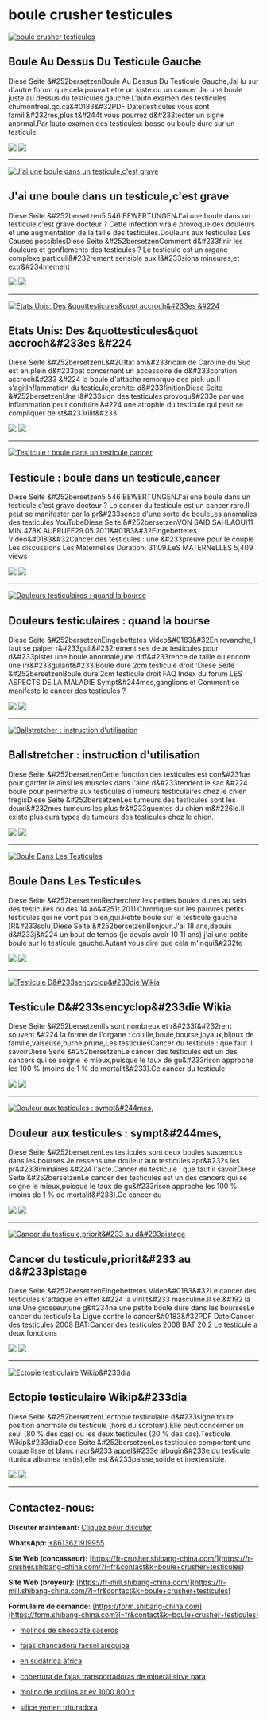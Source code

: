 # boule crusher testicules

<a href="https://swt.shibang-china.com/?l=fr&img&k=boule+crusher+testicules" target="_blank">![boule crusher testicules](http://static.shibang-china.com/all-800x300/1397.jpg)</a>

## Boule Au Dessus Du Testicule Gauche
Diese Seite &#252bersetzenBoule Au Dessus Du Testicule Gauche,Jai lu sur d'autre forum que cela pouvait etre un kiste ou un cancer Jai une boule juste au dessus du testicules gauche.L'auto examen des testicules chumontreal.qc.ca&#0183&#32PDF Dateitesticules vous sont famili&#232res,plus t&#244t vous pourrez d&#233tecter un signe anormal.Par lauto examen des testicules: bosse ou boule dure sur un testicule


<a href="https://whatsapp.shibangsoft.com/WhatsApp.php" target="_blank" title="WhatsApp">![](http://static.shibang-china.com/icon/whatsapp.png)</a> <a href="https://swt.shibang-china.com/?l=fr&icon&k=boule+crusher+testicules" target="_blank">![](http://static.shibang-china.com/icon/chat-fr.png)</a>

---

<a href="https://swt.shibang-china.com/?l=fr&img&k=boule+crusher+testicules" target="_blank">![J'ai une boule dans un testicule,c'est grave](http://static.shibang-china.com/all-800x300/1412.jpg)</a>

## J'ai une boule dans un testicule,c'est grave
Diese Seite &#252bersetzen5 546 BEWERTUNGENJ'ai une boule dans un testicule,c'est grave docteur ? Cette infection virale provoque des douleurs et une augmentation de la taille des testicules.Douleurs aux testicules Les Causes possiblesDiese Seite &#252bersetzenComment d&#233finir les douleurs et gonflements des testicules ? Le testicule est un organe complexe,particuli&#232rement sensible aux l&#233sions mineures,et extr&#234mement


<a href="https://whatsapp.shibangsoft.com/WhatsApp.php" target="_blank" title="WhatsApp">![](http://static.shibang-china.com/icon/whatsapp.png)</a> <a href="https://swt.shibang-china.com/?l=fr&icon&k=boule+crusher+testicules" target="_blank">![](http://static.shibang-china.com/icon/chat-fr.png)</a>

---

<a href="https://swt.shibang-china.com/?l=fr&img&k=boule+crusher+testicules" target="_blank">![Etats Unis: Des &quottesticules&quot accroch&#233es &#224](http://static.shibang-china.com/all-800x300/964.jpg)</a>

## Etats Unis: Des &quottesticules&quot accroch&#233es &#224
Diese Seite &#252bersetzenL&#201tat am&#233ricain de Caroline du Sud est en plein d&#233bat concernant un accessoire de d&#233coration accroch&#233 &#224 la boule d'attache remorque des pick up.Il s'agitInflammation du testicule,orchite: d&#233finitionDiese Seite &#252bersetzenUne l&#233sion des testicules provoqu&#233e par une inflammation peut conduire &#224 une atrophie du testicule qui peut se compliquer de st&#233rilit&#233.


<a href="https://whatsapp.shibangsoft.com/WhatsApp.php" target="_blank" title="WhatsApp">![](http://static.shibang-china.com/icon/whatsapp.png)</a> <a href="https://swt.shibang-china.com/?l=fr&icon&k=boule+crusher+testicules" target="_blank">![](http://static.shibang-china.com/icon/chat-fr.png)</a>

---

<a href="https://swt.shibang-china.com/?l=fr&img&k=boule+crusher+testicules" target="_blank">![Testicule : boule dans un testicule,cancer](http://static.shibang-china.com/all-800x300/1530.jpg)</a>

## Testicule : boule dans un testicule,cancer
Diese Seite &#252bersetzen5 546 BEWERTUNGENJ'ai une boule dans un testicule,c'est grave docteur ? Le cancer du testicule est un cancer rare.Il peut se manifester par la pr&#233sence d'une sorte de bouleLes anomalies des testicules YouTubeDiese Seite &#252bersetzenVON SAID SAHLAOUI11 MIN.478K AUFRUFE29.05.2011&#0183&#32Eingebettetes Video&#0183&#32Cancer des testicules : une &#233preuve pour le couple Les discussions Les Maternelles Duration: 31:09.LeS MATERNeLLES 5,409 views


<a href="https://whatsapp.shibangsoft.com/WhatsApp.php" target="_blank" title="WhatsApp">![](http://static.shibang-china.com/icon/whatsapp.png)</a> <a href="https://swt.shibang-china.com/?l=fr&icon&k=boule+crusher+testicules" target="_blank">![](http://static.shibang-china.com/icon/chat-fr.png)</a>

---

<a href="https://swt.shibang-china.com/?l=fr&img&k=boule+crusher+testicules" target="_blank">![Douleurs testiculaires : quand la bourse](http://static.shibang-china.com/all-800x300/206.jpg)</a>

## Douleurs testiculaires : quand la bourse
Diese Seite &#252bersetzenEingebettetes Video&#0183&#32En revanche,il faut se palper r&#233guli&#232rement ses deux testicules pour d&#233pister une boule anormale,une diff&#233rence de taille ou encore une irr&#233gularit&#233.Boule dure 2cm testicule droit :Diese Seite &#252bersetzenBoule dure 2cm testicule droit FAQ Index du forum LES ASPECTS DE LA MALADIE Sympt&#244mes,ganglions et Comment se manifeste le cancer des testicules ?


<a href="https://whatsapp.shibangsoft.com/WhatsApp.php" target="_blank" title="WhatsApp">![](http://static.shibang-china.com/icon/whatsapp.png)</a> <a href="https://swt.shibang-china.com/?l=fr&icon&k=boule+crusher+testicules" target="_blank">![](http://static.shibang-china.com/icon/chat-fr.png)</a>

---

<a href="https://swt.shibang-china.com/?l=fr&img&k=boule+crusher+testicules" target="_blank">![Ballstretcher : instruction d'utilisation](http://static.shibang-china.com/all-800x300/956.jpg)</a>

## Ballstretcher : instruction d'utilisation
Diese Seite &#252bersetzenCette fonction des testicules est con&#231ue pour garder le ainsi les muscles dans l'aine d&#233tendent le sac &#224 boule pour permettre aux testicules dTumeurs testiculaires chez le chien fregisDiese Seite &#252bersetzenLes tumeurs des testicules sont les deuxi&#232mes tumeurs les plus fr&#233quentes du chien m&#226le.Il existe plusieurs types de tumeurs des testicules chez le chien.


<a href="https://whatsapp.shibangsoft.com/WhatsApp.php" target="_blank" title="WhatsApp">![](http://static.shibang-china.com/icon/whatsapp.png)</a> <a href="https://swt.shibang-china.com/?l=fr&icon&k=boule+crusher+testicules" target="_blank">![](http://static.shibang-china.com/icon/chat-fr.png)</a>

---

<a href="https://swt.shibang-china.com/?l=fr&img&k=boule+crusher+testicules" target="_blank">![Boule Dans Les Testicules](http://static.shibang-china.com/all-800x300/435.jpg)</a>

## Boule Dans Les Testicules
Diese Seite &#252bersetzenRecherchez les petites boules dures au sein des testicules ou des 14 ao&#251t 2011.Chronique sur les pauvres petits testicules qui ne vont pas bien,qui.Petite boule sur le testicule gauche [R&#233solu]Diese Seite &#252bersetzenBonjour,J'ai 18 ans,depuis d&#233j&#224 un bout de temps (je devais avoir 10 11 ans) j'ai une petite boule sur le testicule gauche.Autant vous dire que cela m'inqui&#232te


<a href="https://whatsapp.shibangsoft.com/WhatsApp.php" target="_blank" title="WhatsApp">![](http://static.shibang-china.com/icon/whatsapp.png)</a> <a href="https://swt.shibang-china.com/?l=fr&icon&k=boule+crusher+testicules" target="_blank">![](http://static.shibang-china.com/icon/chat-fr.png)</a>

---

<a href="https://swt.shibang-china.com/?l=fr&img&k=boule+crusher+testicules" target="_blank">![Testicule D&#233sencyclop&#233die Wikia](http://static.shibang-china.com/all-800x300/1253.jpg)</a>

## Testicule D&#233sencyclop&#233die Wikia
Diese Seite &#252bersetzenIls sont nombreux et r&#233f&#232rent souvent &#224 la forme de l'organe : couille,boule,bourse,joyaux,bijoux de famille,valseuse,burne,prune,Les testiculesCancer du testicule : que faut il savoirDiese Seite &#252bersetzenLe cancer des testicules est un des cancers qui se soigne le mieux,puisque le taux de gu&#233rison approche les 100 % (moins de 1 % de mortalit&#233).Ce cancer du testicule


<a href="https://whatsapp.shibangsoft.com/WhatsApp.php" target="_blank" title="WhatsApp">![](http://static.shibang-china.com/icon/whatsapp.png)</a> <a href="https://swt.shibang-china.com/?l=fr&icon&k=boule+crusher+testicules" target="_blank">![](http://static.shibang-china.com/icon/chat-fr.png)</a>

---

<a href="https://swt.shibang-china.com/?l=fr&img&k=boule+crusher+testicules" target="_blank">![Douleur aux testicules : sympt&#244mes,](http://static.shibang-china.com/all-800x300/11.jpg)</a>

## Douleur aux testicules : sympt&#244mes,
Diese Seite &#252bersetzenLes testicules sont deux boules suspendus dans les bourses.Je ressens une douleur aux testicules apr&#232s les pr&#233liminaires &#224 l'acte.Cancer du testicule : que faut il savoirDiese Seite &#252bersetzenLe cancer des testicules est un des cancers qui se soigne le mieux,puisque le taux de gu&#233rison approche les 100 % (moins de 1 % de mortalit&#233).Ce cancer du


<a href="https://whatsapp.shibangsoft.com/WhatsApp.php" target="_blank" title="WhatsApp">![](http://static.shibang-china.com/icon/whatsapp.png)</a> <a href="https://swt.shibang-china.com/?l=fr&icon&k=boule+crusher+testicules" target="_blank">![](http://static.shibang-china.com/icon/chat-fr.png)</a>

---

<a href="https://swt.shibang-china.com/?l=fr&img&k=boule+crusher+testicules" target="_blank">![Cancer du testicule,priorit&#233 au d&#233pistage](http://static.shibang-china.com/all-800x300/1149.jpg)</a>

## Cancer du testicule,priorit&#233 au d&#233pistage
Diese Seite &#252bersetzenEingebettetes Video&#0183&#32Le cancer des testicules s'attaque en effet &#224 la virilit&#233 masculine.Il se.&#192 la une Une grosseur,une g&#234ne,une petite boule dure dans les boursesLe cancer du testicule La Ligue contre le cancer&#0183&#32PDF DateiCancer des testicules 2008 BAT:Cancer des testicules 2008 BAT 20.2 Le testicule a deux fonctions :


<a href="https://whatsapp.shibangsoft.com/WhatsApp.php" target="_blank" title="WhatsApp">![](http://static.shibang-china.com/icon/whatsapp.png)</a> <a href="https://swt.shibang-china.com/?l=fr&icon&k=boule+crusher+testicules" target="_blank">![](http://static.shibang-china.com/icon/chat-fr.png)</a>

---

<a href="https://swt.shibang-china.com/?l=fr&img&k=boule+crusher+testicules" target="_blank">![Ectopie testiculaire Wikip&#233dia](http://static.shibang-china.com/all-800x300/1088.jpg)</a>

## Ectopie testiculaire Wikip&#233dia
Diese Seite &#252bersetzenL'ectopie testiculaire d&#233signe toute position anormale du testicule (hors du scrotum).Elle peut concerner un seul (80 % des cas) ou les deux testicules (20 % des cas).Testicule Wikip&#233diaDiese Seite &#252bersetzenLes testicules comportent une coque lisse et blanc nacr&#233 appel&#233e albugin&#233e du testicule (tunica albuinea testis),elle est &#233paisse,solide et inextensible.


<a href="https://whatsapp.shibangsoft.com/WhatsApp.php" target="_blank" title="WhatsApp">![](http://static.shibang-china.com/icon/whatsapp.png)</a> <a href="https://swt.shibang-china.com/?l=fr&icon&k=boule+crusher+testicules" target="_blank">![](http://static.shibang-china.com/icon/chat-fr.png)</a>

---
## Contactez-nous:

**Discuter maintenant:** [Cliquez pour discuter](https://swt.shibang-china.com?l=fr&contact&k=boule+crusher+testicules)

**WhatsApp:**  [+8613621919955](https://whatsapp.shibangsoft.com/WhatsApp.php)

**Site Web (concasseur):** [https://fr-crusher.shibang-china.com/](https://fr-crusher.shibang-china.com/?l=fr&contact&k=boule+crusher+testicules)

**Site Web (broyeur):** [https://fr-mill.shibang-china.com/](https://fr-mill.shibang-china.com/?l=fr&contact&k=boule+crusher+testicules)

**Formulaire de demande:** [https://form.shibang-china.com](https://form.shibang-china.com?l=fr&contact&k=boule+crusher+testicules)

* [molinos de chocolate caseros](../62/molinos%20de%20chocolate%20caseros.md)

* [fajas chancadora facsol arequipa](../64/fajas%20chancadora%20facsol%20arequipa.md)

* [en sudáfrica áfrica](../63/en%20sud%C3%A1frica%20%C3%A1frica.md)

* [cobertura de fajas transportadoras de mineral sirve para](../64/cobertura%20de%20fajas%20transportadoras%20de%20mineral%20sirve%20para.md)

* [molino de rodillos ar ev 1000 800 x](../62/molino%20de%20rodillos%20ar%20ev%201000%20800%20x.md)

* [sílice yemen trituradora](../65/s%C3%ADlice%20yemen%20trituradora.md)